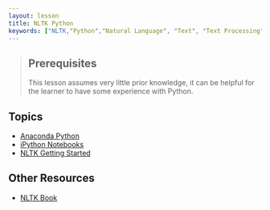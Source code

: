 ```yaml
---
layout: lesson
title: NLTK Python
keywords: ["NLTK,"Python","Natural Language", "Text", "Text Processing"]
---
```

> ## Prerequisites
> This lesson assumes very little prior knowledge, it can be helpful for the
> learner to have some experience with Python.

## Topics
* [Anaconda Python](01-anaconda-python.html)
* [iPython Notebooks](02-ipython-notebooks.html)
* [NLTK Getting Started](03-nltk-getting-started.html)

## Other Resources
* [NLTK Book](http://www.nltk.org/book/)
